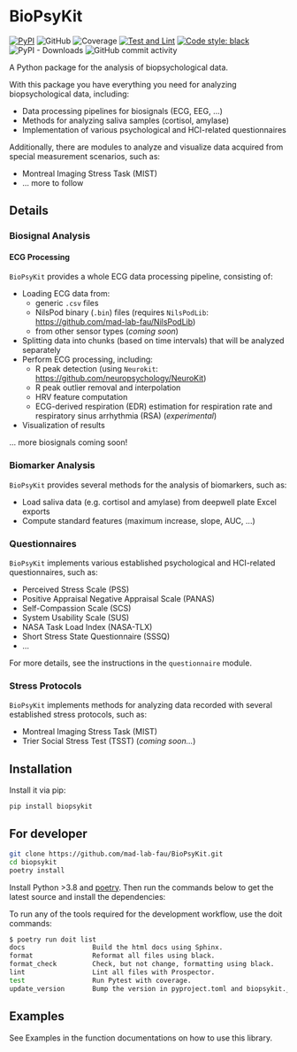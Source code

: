 # BioPsyKit

[![PyPI](https://img.shields.io/pypi/v/biopsykit)](https://pypi.org/project/biopsykit/)
![GitHub](https://img.shields.io/github/license/mad-lab-fau/biopsykit)
![Coverage](./coverage.svg)
[![Test and Lint](https://github.com/mad-lab-fau/BioPsyKit/actions/workflows/test-and-lint.yml/badge.svg)](https://github.com/mad-lab-fau/BioPsyKit/actions/workflows/test-and-lint.yml)
[![Code style: black](https://img.shields.io/badge/code%20style-black-000000.svg)](https://github.com/psf/black)
![PyPI - Downloads](https://img.shields.io/pypi/dm/biopsykit)
![GitHub commit activity](https://img.shields.io/github/commit-activity/m/mad-lab-fau/biopsykit)

A Python package for the analysis of biopsychological data.

With this package you have everything you need for analyzing biopsychological data, including:
* Data processing pipelines for biosignals (ECG, EEG, ...)
* Methods for analyzing saliva samples (cortisol, amylase)
* Implementation of various psychological and HCI-related questionnaires

 
Additionally, there are modules to analyze and visualize data acquired from special measurement scenarios, such as:
* Montreal Imaging Stress Task (MIST)
* ... more to follow

## Details

### Biosignal Analysis
#### ECG Processing
`BioPsyKit` provides a whole ECG data processing pipeline, consisting of:
* Loading ECG data from:
    * generic `.csv` files
    * NilsPod binary (`.bin`) files (requires `NilsPodLib`: https://github.com/mad-lab-fau/NilsPodLib)
    * from other sensor types (_coming soon_)
* Splitting data into chunks (based on time intervals) that will be analyzed separately
* Perform ECG processing, including:
    * R peak detection (using `Neurokit`: https://github.com/neuropsychology/NeuroKit)
    * R peak outlier removal and interpolation
    * HRV feature computation
    * ECG-derived respiration (EDR) estimation for respiration rate and respiratory sinus arrhythmia (RSA) (_experimental_)
* Visualization of results

... more biosignals coming soon!

### Biomarker Analysis
`BioPsyKit` provides several methods for the analysis of biomarkers, such as:
* Load saliva data (e.g. cortisol and amylase) from deepwell plate Excel exports
* Compute standard features (maximum increase, slope, AUC, ...)

### Questionnaires
`BioPsyKit` implements various established psychological and HCI-related questionnaires, such as:
* Perceived Stress Scale (PSS)
* Positive Appraisal Negative Appraisal Scale (PANAS)
* Self-Compassion Scale (SCS)
* System Usability Scale (SUS)
* NASA Task Load Index (NASA-TLX)
* Short Stress State Questionnaire (SSSQ)
* ...

For more details, see the instructions in the `questionnaire` module.

### Stress Protocols
`BioPsyKit` implements methods for analyzing data recorded with several established stress protocols, such as:
* Montreal Imaging Stress Task (MIST)
* Trier Social Stress Test (TSST) (_coming soon..._) 



## Installation
Install it via pip:

```
pip install biopsykit
```


## For developer

```bash
git clone https://github.com/mad-lab-fau/BioPsyKit.git
cd biopsykit
poetry install
```
Install Python >3.8 and [poetry](https://python-poetry.org).
Then run the commands below to get the latest source and install the dependencies:


To run any of the tools required for the development workflow, use the doit commands:

```bash
$ poetry run doit list
docs                 Build the html docs using Sphinx.
format               Reformat all files using black.
format_check         Check, but not change, formatting using black.
lint                 Lint all files with Prospector.
test                 Run Pytest with coverage.
update_version       Bump the version in pyproject.toml and biopsykit.__init__ .
```


## Examples
See Examples in the function documentations on how to use this library.
